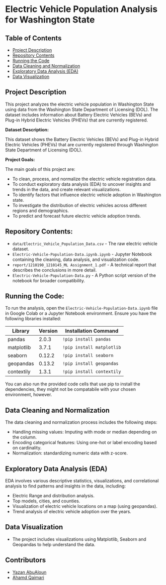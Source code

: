 # Electric Vehicle Population Analysis for Washington State
## Table of Contents

- [Project Description](#project-description)
- [Repository Contents](#repository-contents)
- [Running the Code](#running-the-code)
- [Data Cleaning and Normalization](#data-cleaning-and-normalization)
- [Exploratory Data Analysis (EDA)](#exploratory-data-analysis-eda)
- [Data Visualization](#data-visualization)


## Project Description

This project analyzes the electric vehicle population in Washington State using data from the Washington State Department of Licensing (DOL). The dataset includes information about Battery Electric Vehicles (BEVs) and Plug-in Hybrid Electric Vehicles (PHEVs) that are currently registered.

**Dataset Description:**

This dataset shows the Battery Electric Vehicles (BEVs) and Plug-in Hybrid Electric Vehicles (PHEVs) that are currently registered through Washington State Department of Licensing (DOL).

**Project Goals:**

The main goals of this project are:

- To clean, process, and normalize the electric vehicle registration data.
- To conduct exploratory data analysis (EDA) to uncover insights and trends in the data, and create relevant visualizations.
- To identify factors that influence electric vehicle adoption in Washington state.
- To investigate the distribution of electric vehicles across different regions and demographics.
- To predict and forecast future electric vehicle adoption trends.

## Repository Contents:

- `data/Electric_Vehicle_Population_Data.csv` - The raw electric vehicle dataset.
- `Electric-Vehicle-Population-Data.ipynb.ipynb` - Jupyter Notebook containing the cleaning, data analysis, and visualization code.
- `report/1210190_1210145_ML Assignment_1.pdf` - A technical report that describes the conclusions in more detail.
- `Electric-Vehicle-Population-Data.py` - A Python script version of the notebook for broader compatibility.


## Running the Code:

To run the analysis, open the `Electric-Vehicle-Population-Data.ipynb` file in Google Colab or a Jupyter Notebook environment. Ensure you have the following libraries installed:

| Library       | Version     | Installation Command                             |
| ------------- | ---------- | ------------------------------------------------ |
| pandas        | 2.0.3      | `!pip install pandas`                     |
| matplotlib    | 3.7.1      | `!pip install matplotlib`                 |
| seaborn       | 0.12.2     | `!pip install seaborn`                    |
| geopandas     | 0.13.2     | `!pip install geopandas`                  |
| contextily    | 1.3.1     | `!pip install contextily`                  |

You can also run the provided code cells that use pip to install the dependencies, they might not be compatabile with your chosen environment, however.


## Data Cleaning and Normalization

The data cleaning and normalization process includes the following steps:

- Handling missing values: Imputing with mode or median depending on the column.
- Encoding categorical features: Using one-hot or label encoding based on cardinality.
- Normalization: standardizing numeric data with z-score.

## Exploratory Data Analysis (EDA)

EDA involves various descriptive statistics, visualizations, and correlational analysis to find patterns and insights in the data, including:

- Electric Range and distribution analysis.
- Top models, cities, and counties.
- Visualization of electric vehicle locations on a map (using geopandas).
- Trend analysis of electric vehicle adoption over the years.

## Data Visualization
- The project includes visualizations using Matplotlib, Seaborn and Geopandas to help understand the data.

## Contributors 

- [Yazan AbuAloun](https://github.com/yazan6546)
- [Ahamd Qaimari](https://github.com/ahmadq44)

